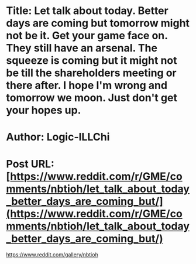 # Title: Let talk about today. Better days are coming but tomorrow might not be it. Get your game face on. They still have an arsenal. The squeeze is coming but it might not be till the shareholders meeting or there after. I hope I'm wrong and tomorrow we moon. Just don't get your hopes up.
# Author: Logic-ILLChi
# Post URL: [https://www.reddit.com/r/GME/comments/nbtioh/let_talk_about_today_better_days_are_coming_but/](https://www.reddit.com/r/GME/comments/nbtioh/let_talk_about_today_better_days_are_coming_but/)


https://www.reddit.com/gallery/nbtioh